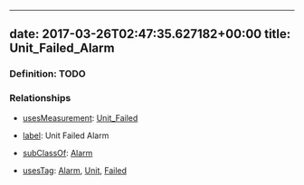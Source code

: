 
---
date: 2017-03-26T02:47:35.627182+00:00
title: Unit_Failed_Alarm
---
### Definition: TODO

### Relationships

* [usesMeasurement](https://brickschema.org/schema/1.0/BrickFrame#usesMeasurement): [Unit_Failed](https://brickschema.org/schema/1.0/Brick#Unit_Failed)

* [label](http://www.w3.org/2000/01/rdf-schema#label): Unit Failed Alarm

* [subClassOf](http://www.w3.org/2000/01/rdf-schema#subClassOf): [Alarm](https://brickschema.org/schema/1.0/Brick#Alarm)

* [usesTag](https://brickschema.org/schema/1.0/BrickFrame#usesTag): [Alarm](https://brickschema.org/schema/1.0/BrickTag#Alarm), [Unit](https://brickschema.org/schema/1.0/BrickTag#Unit), [Failed](https://brickschema.org/schema/1.0/BrickTag#Failed)
